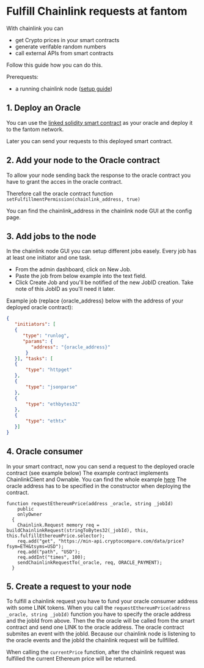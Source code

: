 # Fulfill Chainlink requests at fantom

With chainlink you can 
 - get Crypto prices in your smart contracts
 - generate verifable random numbers
 - call external APIs from smart contracts

Follow this guide how you can do this. 

Prerequests:
 - a running chainlink node ([setup guide](https://docs.chain.link/docs/running-a-chainlink-node))


## 1. Deploy an Oracle
You can use the [linked solidity smart contract](../contracts/Oracle/Oracle.sol) as your oracle and deploy it to the fantom network.

Later you can send your requests to this deployed smart contract. 

## 2. Add your node to the Oracle contract
To allow your node sending back the response to the oracle contract you have to grant the acces in the oracle contract. 

Therefore call the oracle contract function `setFulfillmentPermission(chainlink_address, true)` 

You can find the chainlink_address in the chainlink node GUI at the config page. 

## 3. Add jobs to the node
In the chainlink node GUI you can setup different jobs easely. Every job has at least one initiator and one task.

 - From the admin dashboard, click on New Job.
 - Paste the job from below example into the text field.
 - Click Create Job and you'll be notified of the new JobID creation. Take note of this JobID as you'll need it later.

Example job (replace {oracle_address} below with the address of your deployed oracle contract):
```json
{
   "initiators": [
   {
      "type": "runlog",
      "params": {
         "address": "{oracle_address}"
       }
   }], "tasks": [
   {
       "type": "httpget"
   },
   {
       "type": "jsonparse"
   },
   {
       "type": "ethbytes32"
   },
   {
       "type": "ethtx"
   }]
}

```

## 4. Oracle consumer
In your smart contract, now you can send a request to the deployed oracle contract (see example below)
The example contract implements ChainlinkClient and Ownable. You can find the whole example [here](../contracts/OracleConsumer/APITestConsumer.sol)
The oracle address has to be specified in the constructor when deploying the contract.

```solidity
function requestEthereumPrice(address _oracle, string _jobId)
    public
    onlyOwner
  {
    Chainlink.Request memory req = buildChainlinkRequest(stringToBytes32(_jobId), this, this.fulfillEthereumPrice.selector);
    req.add("get", "https://min-api.cryptocompare.com/data/price?fsym=ETH&tsyms=USD");
    req.add("path", "USD");
    req.addInt("times", 100);
    sendChainlinkRequestTo(_oracle, req, ORACLE_PAYMENT);
  }
```


## 5. Create a request to your node
To fulfill a chainlink request you have to fund your oracle consumer address with some LINK tokens. 
When you call the `requestEthereumPrice(address _oracle, string _jobId)` function you have to specify the oracle address and the jobId from above.
Then the the oracle will be called from the smart contract and send one LINK to the oracle address.
The oracle contract submites an event with the jobId. Because our chainlink node is listening to the oracle events and the jobId the chainlink request will be fullfilled.

When calling the `currentPrice` function, after the chainlink request was fulfilled the current Ethereum price will be returned.
